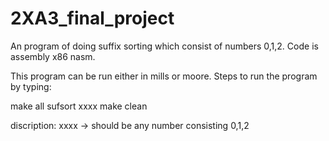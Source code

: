 # 2XA3_final_project
An program of doing suffix sorting which consist of numbers 0,1,2. Code is assembly x86 nasm.

This program can be run either in mills or moore.
Steps to run the program by typing: 

make all
sufsort xxxx
make clean

discription: xxxx -> should be any number consisting 0,1,2
 
